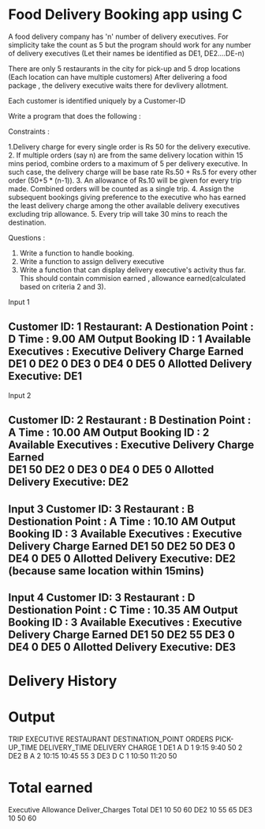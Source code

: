 # Food Delivery Booking app using C

A food delivery company has 'n' number of delivery executives. For simplicity take the count as 5 but the program
should work for any number of delivery executives (Let their names be identified as DE1, DE2....DE-n)

There are only 5 restaurants in the city for pick-up and 5 drop locations (Each location can have multiple customers)
After delivering a food package , the delivery executive waits there for devlivery allotment.

Each customer is identified uniquely by a Customer-ID

Write a program that does the following :

Constraints :

1.Delivery charge for every single order is Rs 50 for the delivery executive.
2. If multiple orders (say n) are from the same delivery location within 15 mins period, combine orders to a maximum
of 5 per delivery executive.
    In such case, the delivery charge will be base rate Rs.50 + Rs.5 for every other order (50+5 * (n-1)).
3. An allowance of Rs.10 will be given for every trip made. Combined orders will be counted as a single trip.
4. Assign the subsequent bookings giving preference to the executive who has earned the least delivery charge
among the other available delivery executives excluding trip allowance.
5. Every trip will take 30 mins to reach the destination.

Questions :

1. Write a function to handle booking.
2. Write a function to assign delivery executive
3. Write a function that can display delivery executive's activity thus far.
This should contain commision earned , allowance earned(calculated based on criteria 2 and 3).

Input 1

Customer ID: 1
Restaurant: A
Destionation Point : D
Time : 9.00 AM
Output
Booking ID : 1
Available Executives :
Executive     Delivery Charge Earned    
DE1                      0
DE2                      0
DE3                      0
DE4                      0
DE5                      0
Allotted Delivery Executive: DE1
---------------------------------------------------------

Input 2

Customer ID: 2
Restaurant : B
Destination Point : A
Time : 10.00 AM
Output
Booking ID : 2
Available Executives :
Executive     Delivery Charge Earned    
DE1                      50
DE2                      0
DE3                      0
DE4                      0
DE5                      0
Allotted Delivery Executive: DE2
---------------------------------------------------------

Input 3
Customer ID: 3
Restaurant : B
Destionation Point : A
Time : 10.10 AM
Output
Booking ID : 3
Available Executives :
Executive     Delivery Charge Earned
DE1                      50
DE2                      50
DE3                      0
DE4                      0
DE5                      0
Allotted Delivery Executive: DE2 (because same location within 15mins)
---------------------------------------------------------

Input 4
Customer ID: 3
Restaurant : D
Destionation Point : C
Time : 10.35 AM
Output
Booking ID : 3
Available Executives :
Executive     Delivery Charge Earned
DE1                      50
DE2                      55
DE3                      0
DE4                      0
DE5                      0
Allotted Delivery Executive: DE3
---------------------------------------------------------

#                           Delivery History

# Output

TRIP EXECUTIVE RESTAURANT DESTINATION_POINT ORDERS PICK-UP_TIME DELIVERY_TIME DELIVERY CHARGE
1       DE1       A             D              1         9:15        9:40               50
2       DE2       B             A              2         10:15       10:45              55
3       DE3       D             C              1         10:50       11:20              50

# Total earned

Executive Allowance Deliver_Charges Total
  DE1       10            50          60
  DE2       10            55          65
  DE3       10            50          60
